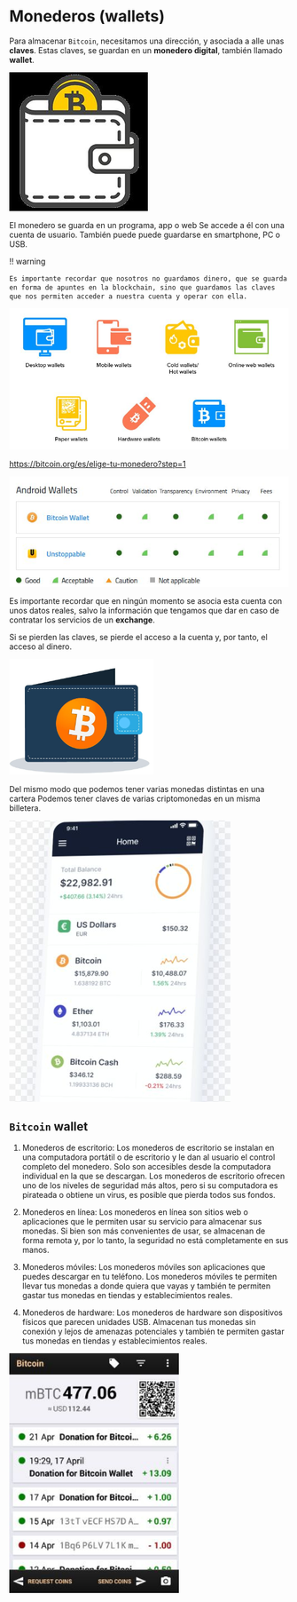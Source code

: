 # Monederos (wallets)

Para almacenar ``Bitcoin``, necesitamos una dirección, y asociada a alle unas **claves**. Estas claves, se guardan en un **monedero digital**, también llamado **wallet**.

![imagen](img/2022-11-06-22-53-24.png)

El monedero se guarda en un programa, app o web Se accede a él con una cuenta de usuario. También puede puede guardarse en smartphone, PC o USB.

!!  warning

    Es importante recordar que nosotros no guardamos dinero, que se guarda en forma de apuntes en la blockchain, sino que guardamos las claves que nos permiten acceder a nuestra cuenta y operar con ella.

![imagen](img/2022-11-06-22-53-30.png)

https://bitcoin.org/es/elige-tu-monedero?step=1

![imagen](img/2022-11-06-22-53-46.png)

Es importante recordar que en ningún momento se asocia esta cuenta con unos datos reales, salvo la información que tengamos que dar en caso de contratar los servicios de un **exchange**.

Si se pierden las claves, se pierde el acceso a la cuenta y, por tanto, el acceso al dinero.

![imagen](img/2022-12-30-16-41-21.png)

Del mismo modo que podemos tener varias monedas distintas en una cartera
Podemos tener claves de varias criptomonedas en un misma billetera.

![imagen](img/2022-11-06-22-53-59.png)

## ``Bitcoin`` wallet

1. Monederos de escritorio: Los monederos de escritorio se instalan en una computadora portátil o de escritorio y le dan al usuario el control completo del monedero. Solo son accesibles desde la computadora individual en la que se descargan. Los monederos de escritorio ofrecen uno de los niveles de seguridad más altos, pero si su computadora es pirateada o obtiene un virus, es posible que pierda todos sus fondos.

2. Monederos en línea: Los monederos en línea son sitios web o aplicaciones que le permiten usar su servicio para almacenar sus monedas. Si bien son más convenientes de usar, se almacenan de forma remota y, por lo tanto, la seguridad no está completamente en sus manos.

3. Monederos móviles: Los monederos móviles son aplicaciones que puedes descargar en tu teléfono. Los monederos móviles te permiten llevar tus monedas a donde quiera que vayas y también te permiten gastar tus monedas en tiendas y establecimientos reales.

4. Monederos de hardware: Los monederos de hardware son dispositivos físicos que parecen unidades USB. Almacenan tus monedas sin conexión y lejos de amenazas potenciales y también te permiten gastar tus monedas en tiendas y establecimientos reales.

![imagen](img/2022-11-06-22-54-40.png)